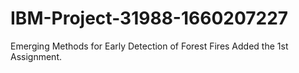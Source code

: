 # IBM-Project-31988-1660207227
Emerging Methods for Early Detection of Forest Fires
Added the 1st Assignment.

